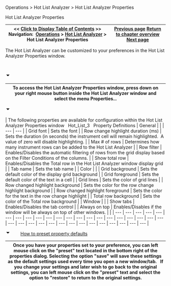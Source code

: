 ﻿


Operations \> Hot List Analyzer \> Hot List Analyzer Properties






















Hot List Analyzer Properties







| \<\< [Click to Display Table of Contents](hot_list_analyzer_properties.md) \>\> **Navigation:**     [Operations](operations.md) \> [Hot List Analyzer](hot_list_analyzer.md) \> Hot List Analyzer Properties | [Previous page](customizing_the_hot_list_analy.md) [Return to chapter overview](hot_list_analyzer.md) [Next page](instrument_lists.md) |
| --- | --- |














The Hot List Analyzer can be customized to your preferences in the Hot List Analyzer Properties window.


 


![tog_minus](tog_minus.gif)




| To access the Hot List Analyzer Properties window, press down on your right mouse button inside the Hot List Analyzer window and select the menu Properties... |
| --- |



![tog_minus](tog_minus.gif)




| The following properties are available for configuration within the Hot List Analyzer Properties window   Hot_List_3   Property Definitions   | General |  | | --- | --- | | Grid font | Sets the font | | Row change highlight duration (ms) | Sets the duration (in seconds) the instrument cell will remain highlighted.  A value of zero will disable highlighting. | | Max \# of rows | Determines how many instrument rows can be added to the Hot List Analyzer | | Row filter | Enables/Disables the automatic filtering of rows from the grid display based on the Filter Conditions of the columns. | | Show total row | Enables/Disables the Total row in the Hot List Analyzer window display grid | | Tab name | Sets the tab name | | Color |  | | Grid background | Sets the default color of the display grid background | | Grid foreground | Sets the default color of the text in a cell | | Grid lines | Sets the color of grid lines | | Row changed highlight background | Sets the color for the row change highlight background | | Row changed highlight foreground | Sets the color for the text in the row change highlight | | Total row background | Sets the color of the Total row background | | Window |  | | Show tabs | Enables/Disables the tab control | | Always on top | Enables/Disables if the window will be always on top of other windows. | |
| --- | --- | --- | --- | --- | --- | --- | --- | --- | --- | --- | --- | --- | --- | --- | --- | --- | --- | --- | --- | --- | --- | --- | --- | --- | --- | --- | --- | --- | --- | --- | --- | --- | --- | --- |



![tog_minus](tog_minus.gif)        [How to preset property defaults](javascript:HMToggle('toggle','HowToPresetPropertyDefaults','HowToPresetPropertyDefaults_ICON'))




| Once you have your properties set to your preference, you can left mouse click on the "preset" text located in the bottom right of the properties dialog. Selecting the option "save" will save these settings as the default settings used every time you open a new window/tab.   If you change your settings and later wish to go back to the original settings, you can left mouse click on the "preset" text and select the option to "restore" to return to the original settings. |
| --- |










